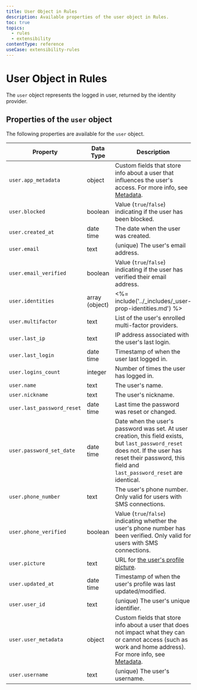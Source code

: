 ```yaml
---
title: User Object in Rules
description: Available properties of the user object in Rules.
toc: true
topics:
  - rules
  - extensibility
contentType: reference
useCase: extensibility-rules
---
```


# User Object in Rules

The `user` object represents the logged in user, returned by the identity provider.

## Properties of the `user` object

The following properties are available for the `user` object.

| Property | Data Type        | Description |
|----------|------------------|-------------|
| `user.app_metadata` | object | Custom fields that store info about a user that influences the user's access. For more info, see [Metadata](/metadata). |
| `user.blocked` | boolean | Value (`true`/`false`) indicating if the user has been blocked. |
| `user.created_at` | date time | The date when the user was created.
| `user.email` | text | (unique) The user's email address. |
| `user.email_verified` | boolean | Value (`true`/`false`) indicating if the user has verified their email address. |
| `user.identities` | array (object) |  <%= include('../_includes/_user-prop-identities.md') %> |
| `user.multifactor` | text | List of the user's enrolled multi-factor providers. |
| `user.last_ip` | text | IP address associated with the user's last login. |
| `user.last_login` | date time | Timestamp of when the user last logged in. |
| `user.logins_count` | integer | Number of times the user has logged in. |
| `user.name` | text | The user's name. |
| `user.nickname` | text | The user's nickname. |
| `user.last_password_reset` | date time | Last time the password was reset or changed. |
| `user.password_set_date` | date time | Date when the user's password was set. At user creation, this field exists, but `last_password_reset` does not. If the user has reset their password, this field and `last_password_reset` are identical. |
| `user.phone_number` | text  | The user's phone number. Only valid for users with SMS connections. |
| `user.phone_verified` | boolean | Value (`true`/`false`) indicating whether the user's phone number has been verified. Only valid for users with SMS connections. |
| `user.picture` | text | URL for [the user's profile picture](/user-profile/user-picture). |
| `user.updated_at` | date time | Timestamp of when the user's profile was last updated/modified. |
| `user.user_id` | text | (unique) The user's unique identifier. |
| `user.user_metadata` | object | Custom fields that store info about a user that does not impact what they can or cannot access (such as work and home address). For more info, see [Metadata](/metadata). |
| `user.username` | text | (unique) The user's username. |
